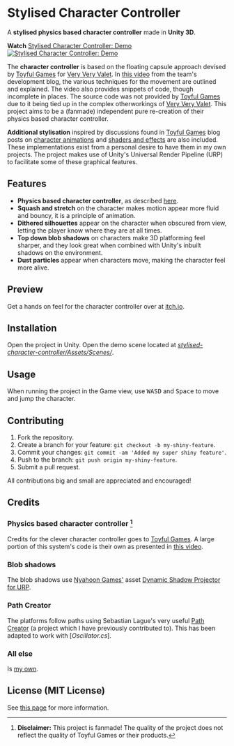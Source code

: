 # Stylised Character Controller
A **stylised physics based character controller** made in **Unity 3D**.

**Watch** [Stylised Character Controller: Demo](https://youtu.be/3GsXkzbfNBo)
[![Stylised Character Controller: Demo](https://joebinns.com/documents/stylised_character_controller_demo.png)](https://youtu.be/3GsXkzbfNBo "Stylised Character Controller: Demo. Click to watch.")

The **character controller** is based on the floating capsule approach devised by [Toyful Games](https://www.toyfulgames.com/) for [Very Very Valet](https://www.toyfulgames.com/very-very-valet). In [this video](https://www.youtube.com/watch?v=qdskE8PJy6Q&ab_channel=ToyfulGames) from the team's development blog, the various techniques for the movement are outlined and explained. The video also provides snippets of code, though incomplete in places. The source code was not provided by [Toyful Games](https://www.toyfulgames.com/) due to it being tied up in the complex otherworkings of [Very Very Valet](https://www.toyfulgames.com/very-very-valet). This project aims to be a (fanmade) independent pure re-creation of their physics based character controller.

**Additional stylisation** inspired by discussions found in [Toyful Games](https://www.toyfulgames.com/) blog posts on [character animations](https://www.toyfulgames.com/blog/character-animations) and [shaders and effects](https://www.toyfulgames.com/blog/deep-dive-shaders-and-effects) are also included. These implementations exist from a personal desire to have them in my own projects. The project makes use of Unity's Universal Render Pipeline (URP) to facilitate some of these graphical features.

## Features
- **Physics based character controller**, as described [here](https://www.youtube.com/watch?v=qdskE8PJy6Q&ab_channel=ToyfulGames).
- **Squash and stretch** on the character makes motion appear more fluid and bouncy, it is a principle of animation.
- **Dithered silhouettes** appear on the character when obscured from view, letting the player know where they are at all times.
- **Top down blob shadows** on characters make 3D platforming feel sharper, and they look great when combined with Unity's inbuilt shadows on the environment.
- **Dust particles** appear when characters move, making the character feel more alive.

## Preview
Get a hands on feel for the character controller over at [itch.io](https://joebinns.itch.io/stylised-character-controller).

## Installation
Open the project in Unity. Open the demo scene located at [*stylised-character-controller/Assets/Scenes/*](https://github.com/joebinns/stylised-character-controller/tree/main/Assets/Scenes).

## Usage
When running the project in the Game view, use <kbd>W</kbd><kbd>A</kbd><kbd>S</kbd><kbd>D</kbd> and <kbd>Space</kbd> to move and jump the character.

## Contributing
1. Fork the repository.
2. Create a branch for your feature: `git checkout -b my-shiny-feature`.
4. Commit your changes: `git commit -am 'Added my super shiny feature'`.
5. Push to the branch: `git push origin my-shiny-feature`.
6. Submit a pull request.

All contributions big and small are appreciated and encouraged!

## Credits
### Physics based character controller [^1]
Credits for the clever character controller goes to [Toyful Games](https://www.toyfulgames.com/). A large portion of this system's code is their own as presented in [this video](https://www.youtube.com/watch?v=qdskE8PJy6Q&ab_channel=ToyfulGames).

### Blob shadows
The blob shadows use [Nyahoon Games'](http://nyahoon.com/products) asset [Dynamic Shadow Projector for URP](http://nyahoon.com/products/dynamic-shadow-projector).

### Path Creator
The platforms follow paths using Sebastian Lague's very useful [Path Creator](https://github.com/SebLague/Path-Creator) (a project which I have previously contributed to). This has been adapted to work with [*Oscillator.cs*].

### All else
Is [my own](https://joebinns.com/).

## License (MIT License)
See [this page](https://github.com/joebinns/PhysicsBasedCharacterController/blob/main/LICENSE) for more information.

[^1]: **Disclaimer:** This project is fanmade! The quality of the project does not reflect the quality of Toyful Games or their products.
